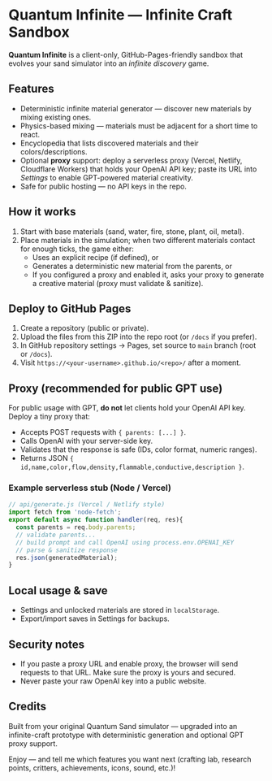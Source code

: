 # Quantum Infinite — Infinite Craft Sandbox

**Quantum Infinite** is a client-only, GitHub-Pages-friendly sandbox that evolves your sand simulator into an *infinite discovery* game.

## Features

- Deterministic infinite material generator — discover new materials by mixing existing ones.
- Physics-based mixing — materials must be adjacent for a short time to react.
- Encyclopedia that lists discovered materials and their colors/descriptions.
- Optional **proxy** support: deploy a serverless proxy (Vercel, Netlify, Cloudflare Workers) that holds your OpenAI API key; paste its URL into *Settings* to enable GPT-powered material creativity.
- Safe for public hosting — no API keys in the repo.

## How it works

1. Start with base materials (sand, water, fire, stone, plant, oil, metal).
2. Place materials in the simulation; when two different materials contact for enough ticks, the game either:
   - Uses an explicit recipe (if defined), or
   - Generates a deterministic new material from the parents, or
   - If you configured a proxy and enabled it, asks your proxy to generate a creative material (proxy must validate & sanitize).

## Deploy to GitHub Pages

1. Create a repository (public or private).
2. Upload the files from this ZIP into the repo root (or `/docs` if you prefer).
3. In GitHub repository settings → Pages, set source to `main` branch (root or `/docs`).
4. Visit `https://<your-username>.github.io/<repo>/` after a moment.

## Proxy (recommended for public GPT use)

For public usage with GPT, **do not** let clients hold your OpenAI API key. Deploy a tiny proxy that:

- Accepts POST requests with `{ parents: [...] }`.
- Calls OpenAI with your server-side key.
- Validates that the response is safe (IDs, color format, numeric ranges).
- Returns JSON `{ id,name,color,flow,density,flammable,conductive,description }`.

### Example serverless stub (Node / Vercel)

```js
// api/generate.js (Vercel / Netlify style)
import fetch from 'node-fetch';
export default async function handler(req, res){
  const parents = req.body.parents;
  // validate parents...
  // build prompt and call OpenAI using process.env.OPENAI_KEY
  // parse & sanitize response
  res.json(generatedMaterial);
}
```

## Local usage & save

- Settings and unlocked materials are stored in `localStorage`.
- Export/import saves in Settings for backups.

## Security notes

- If you paste a proxy URL and enable proxy, the browser will send requests to that URL. Make sure the proxy is yours and secured.
- Never paste your raw OpenAI key into a public website.

## Credits

Built from your original Quantum Sand simulator — upgraded into an infinite-craft prototype with deterministic generation and optional GPT proxy support.

Enjoy — and tell me which features you want next (crafting lab, research points, critters, achievements, icons, sound, etc.)!
